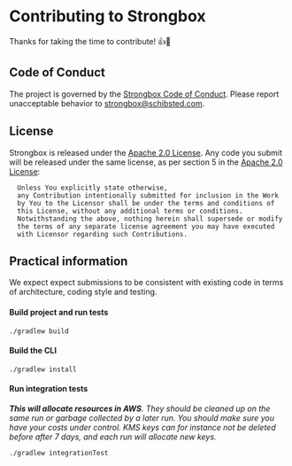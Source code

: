 
# Contributing to Strongbox

Thanks for taking the time to contribute! :+1::tada:

## Code of Conduct
The project is governed by the [Strongbox Code of Conduct](CODE_OF_CONDUCT.md). Please report unacceptable behavior to strongbox@schibsted.com.

## License
Strongbox is released under the [Apache 2.0 License](LICENSE). Any code you submit will be released under the same license,
as per section 5 in the [Apache 2.0 License](LICENSE):
```      
  Unless You explicitly state otherwise,
  any Contribution intentionally submitted for inclusion in the Work
  by You to the Licensor shall be under the terms and conditions of
  this License, without any additional terms or conditions.
  Notwithstanding the above, nothing herein shall supersede or modify
  the terms of any separate license agreement you may have executed
  with Licensor regarding such Contributions.
```

## Practical information
We expect expect submissions to be consistent with existing code in terms of architecture, coding style and testing.

#### Build project and run tests
```
./gradlew build
```

#### Build the CLI
```
./gradlew install
```

#### Run integration tests
***This will allocate resources in AWS**. They should be cleaned up on the same run or garbage collected by a later run.
You should make sure you have your costs under control. KMS keys can for instance not be deleted before after 7 days,
and each run will allocate new keys.*
```
./gradlew integrationTest
```
